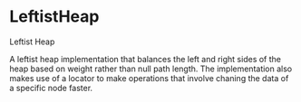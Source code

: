 # LeftistHeap
Leftist Heap

A leftist heap implementation that balances the left and right sides of the heap based on weight rather than null path length. The implementation also makes use
of a locator to make operations that involve chaning the data of a specific node faster.
